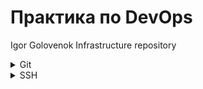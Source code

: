 # Практика по DevOps
Igor Golovenok Infrastructure repository

<details>
  <summary>Git </summary>

## Основные команды Git

- Настроить информацию об авторе: `git config --global user.name "Igor Golovenok"`, `git config --global user.email golovonokia@mail.ru`
- Инициализация репозитория: `git init`
- Проверка состояния: `git status`
- Создание и переход на ветку second: `git checkout -b second`
- Слияние веток: ` git merge`
- Удаление ветки second: `git branch -d second`
- Добавление файлов: `git add`
- Создание коммита: `git commit -m "..."`
- Настройка удаленного репозитория : `git remote add origin git@github.com:golovenok/infrastructure.git`
- Пушим ветку second `git push --set-upstream origin second`

</details>

<details>
  <summary>SSH </summary>

  ## SSH
  https://wiki.archlinux.org/index.php/SSH_keys

  - Создание ключа: `ssh-keygen -t rsa -f ~/.ssh/appuser_ssh -C appuser -P ""`
  - Проверка работы агента: `eval "$(ssh-agent -s)"`
  - Добавление ключа в агента: `ssh-add ~/.ssh/appuser_ssh`
  - Подключение: `ssh -i ~/.ssh/appuser appuser@34.77.105.249`
  - Подключение через bastion: `ssh -J appuser@34.77.105.249 appuser@10.132.0.4`
  
  ### Копирование файлов через SSH
  https://www.shellhacks.com/ru/copy-files-ssh-10-examples

  <summary>Алиас (~/.ssh/config) </summary>
  
  <details>
```
  Host bastion
      HostName 34.77.105.249
      User appuser
      IdentityFile ~/.ssh/appuser
      

  Host someinternalhost
      HostName 10.132.0.4
      User appuser
      ProxyJump bastion
      IdentityFile ~/.ssh/appuser
```
  </details>

</details>

<details>
  <summary>Google Cloud Platform </summary>

  ### Установка gcloud

- `sudo snap install google-cloud-sdk --classic`
- `gcloud auth application-default login`

  ### Files
- `gsp/create-reddit-vm.sh` - cкрипт cоздает instance "reddit-app"
- `gsp/create-firewall-puma.sh` - скрипт создает firewall rules "default-puma-server"


</details>

<details>
  <summary>Packer </summary>
  
  ## Создание image с приложением Reddit в gsp
  https://github.com/express42/reddit/tree/monolith

  ### Files
  - `packer/variables.json` - файл с переменными.
  - `packer/app.json` - образ reddit-app-base c установленным Ruby.
  - `packer/db.json` - образ reddit-db-base c установленным Mongodb.
  - `packer/reddit-base.json` - образ reddit-base с установленными Ruby и Mongodb.
  - `packer/reddit-full.json` - образ reddit-full (на основе reddit-base) с готовым приложением Reddit.

  
  ### Terminal
  - Проверка на ошибки: `packer validate ./reddit-base.json`
  - Создание image: `packer build -var-file variables.json reddit-full.json`
</details>

<details>
    <summary>Terraform </summary>
  
  ## Создание VM instances в gcp с помощью Terraform


  ### Files
  - `stage/main.tf` - конфигурационный файл.
  - `stage/variables.tf` - файл под input vars.
  - `stage/outputs.tf` - файл выходных переменных.
  - `stage/terraform.tfvars` - значения переменных, которые не имеют дефолтного значения.
  - `terraform.tfstate` - Terraform хранит в этом файле состояние управляемых им ресурсов.
  - `modules` - дирректория, содержащая в себе модули: \
      `app` - модуль создающий instanse "reddit-app", compute address "reddit-app-ip", firewall rules "allow-puma-default" \
      `db` - модуль создающий instanse "reddit-db", firewall rules "allow-mongo-default" \
      `vcp` - создает firewall rules "default-allow-ssh"
  - `storage-bucket` - https://registry.terraform.io/modules/SweetOps/storage-bucket/google/latest
  
  ### Terminal
  - `terraform -v` - узнать версию 
  -  `terraform init` - инициализация модулей Terraform:
  - `terraform plan` - планирование изменений
  -  `terraform apply -auto-approve=true` - пуск
  - `terraform destroy` - удаление
  - `terraform taint "module.vcp.google_compute_firewall.firewall_ssh` - позволяет пометить ресурс, который terraform должен пересоздать, при следующем запуске.
</details>